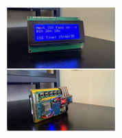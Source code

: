 <p align="center">
<img src= "IMG_2888.jpg" width="50%" >
<img src= "IMG_2886.jpg" width="50%" >
</p>
